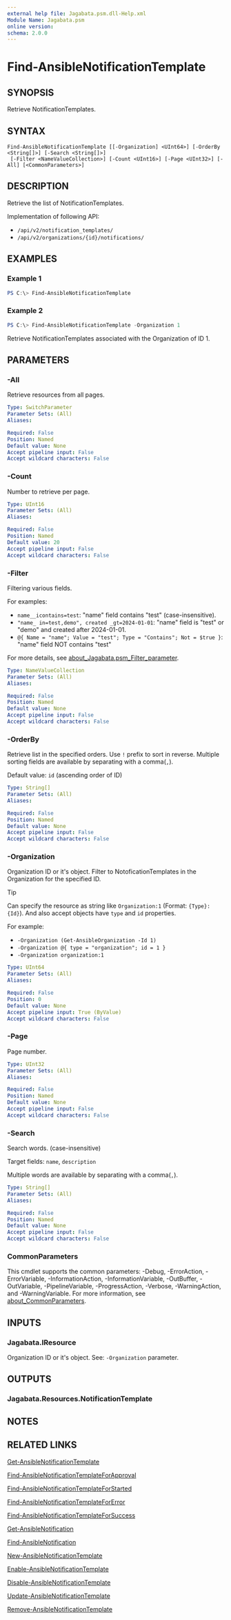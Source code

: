 ```yaml
---
external help file: Jagabata.psm.dll-Help.xml
Module Name: Jagabata.psm
online version:
schema: 2.0.0
---
```


# Find-AnsibleNotificationTemplate

## SYNOPSIS
Retrieve NotificationTemplates.

## SYNTAX

```
Find-AnsibleNotificationTemplate [[-Organization] <UInt64>] [-OrderBy <String[]>] [-Search <String[]>]
 [-Filter <NameValueCollection>] [-Count <UInt16>] [-Page <UInt32>] [-All] [<CommonParameters>]
```

## DESCRIPTION
Retrieve the list of NotificationTemplates.

Implementation of following API:  
- `/api/v2/notification_templates/`  
- `/api/v2/organizations/{id}/notifications/`

## EXAMPLES

### Example 1
```powershell
PS C:\> Find-AnsibleNotificationTemplate
```

### Example 2
```powershell
PS C:\> Find-AnsibleNotificationTemplate -Organization 1
```

Retrieve NotificationTemplates associated with the Organization of ID 1.

## PARAMETERS

### -All
Retrieve resources from all pages.

```yaml
Type: SwitchParameter
Parameter Sets: (All)
Aliases:

Required: False
Position: Named
Default value: None
Accept pipeline input: False
Accept wildcard characters: False
```

### -Count
Number to retrieve per page.

```yaml
Type: UInt16
Parameter Sets: (All)
Aliases:

Required: False
Position: Named
Default value: 20
Accept pipeline input: False
Accept wildcard characters: False
```

### -Filter
Filtering various fields.

For examples:  
- `name__icontains=test`: "name" field contains "test" (case-insensitive).  
- `"name_ in=test,demo", created _gt=2024-01-01`: "name" field is "test" or "demo" and created after 2024-01-01.  
- `@{ Name = "name"; Value = "test"; Type = "Contains"; Not = $true }`: "name" field NOT contains "test"

For more details, see [about_Jagabata.psm_Filter_parameter](about_Jagabata.psm_Filter_parameter.md).

```yaml
Type: NameValueCollection
Parameter Sets: (All)
Aliases:

Required: False
Position: Named
Default value: None
Accept pipeline input: False
Accept wildcard characters: False
```

### -OrderBy
Retrieve list in the specified orders.
Use `!` prefix to sort in reverse.
Multiple sorting fields are available by separating with a comma(`,`).

Default value: `id` (ascending order of ID)

```yaml
Type: String[]
Parameter Sets: (All)
Aliases:

Required: False
Position: Named
Default value: None
Accept pipeline input: False
Accept wildcard characters: False
```

### -Organization
Organization ID or it's object.
Filter to NotoficationTemplates in the Organization for the specified ID.

> [!TIP]  
> Can specify the resource as string like `Organization:1` (Format: `{Type}:{Id}`).
> And also accept objects have `type` and `id` properties.  
>
> For example:  
>  - `-Organization (Get-AnsibleOrganization -Id 1)`  
>  - `-Organization @{ type = "organization"; id = 1 }`  
>  - `-Organization organization:1`

```yaml
Type: UInt64
Parameter Sets: (All)
Aliases:

Required: False
Position: 0
Default value: None
Accept pipeline input: True (ByValue)
Accept wildcard characters: False
```

### -Page
Page number.

```yaml
Type: UInt32
Parameter Sets: (All)
Aliases:

Required: False
Position: Named
Default value: None
Accept pipeline input: False
Accept wildcard characters: False
```

### -Search
Search words. (case-insensitive)

Target fields: `name`, `description`

Multiple words are available by separating with a comma(`,`).

```yaml
Type: String[]
Parameter Sets: (All)
Aliases:

Required: False
Position: Named
Default value: None
Accept pipeline input: False
Accept wildcard characters: False
```

### CommonParameters
This cmdlet supports the common parameters: -Debug, -ErrorAction, -ErrorVariable, -InformationAction, -InformationVariable, -OutBuffer, -OutVariable, -PipelineVariable, -ProgressAction, -Verbose, -WarningAction, and -WarningVariable. For more information, see [about_CommonParameters](http://go.microsoft.com/fwlink/?LinkID=113216).

## INPUTS

### Jagabata.IResource
Organization ID or it's object.
See: `-Organization` parameter.

## OUTPUTS

### Jagabata.Resources.NotificationTemplate
## NOTES

## RELATED LINKS

[Get-AnsibleNotificationTemplate](Get-AnsibleNotificationTemplate.md)

[Find-AnsibleNotificationTemplateForApproval](Find-AnsibleNotificationTemplateForApproval.md)

[Find-AnsibleNotificationTemplateForStarted](Find-AnsibleNotificationTemplateForStarted.md)

[Find-AnsibleNotificationTemplateForError](Find-AnsibleNotificationTemplateForError.md)

[Find-AnsibleNotificationTemplateForSuccess](Find-AnsibleNotificationTemplateForSuccess.md)

[Get-AnsibleNotification](Get-AnsibleNotification.md)

[Find-AnsibleNotification](Find-AnsibleNotification.md)

[New-AnsibleNotificationTemplate](New-AnsibleNotificationTemplate.md)

[Enable-AnsibleNotificationTemplate](Enable-AnsibleNotificationTemplate.md)

[Disable-AnsibleNotificationTemplate](Diable-NotificationTemplate.md)

[Update-AnsibleNotificationTemplate](Update-AnsibleNotificationTemplate.md)

[Remove-AnsibleNotificationTemplate](Remove-AnsibleNotificationTemplate.md)
